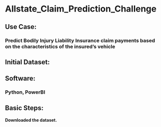# Allstate_Claim_Prediction_Challenge

## Use Case:
### Predict Bodily Injury Liability Insurance claim payments based on the characteristics of the insured’s vehicle
## Initial Dataset:
## Software:
### Python, PowerBI
## Basic Steps:
#### Downloaded the dataset. 
